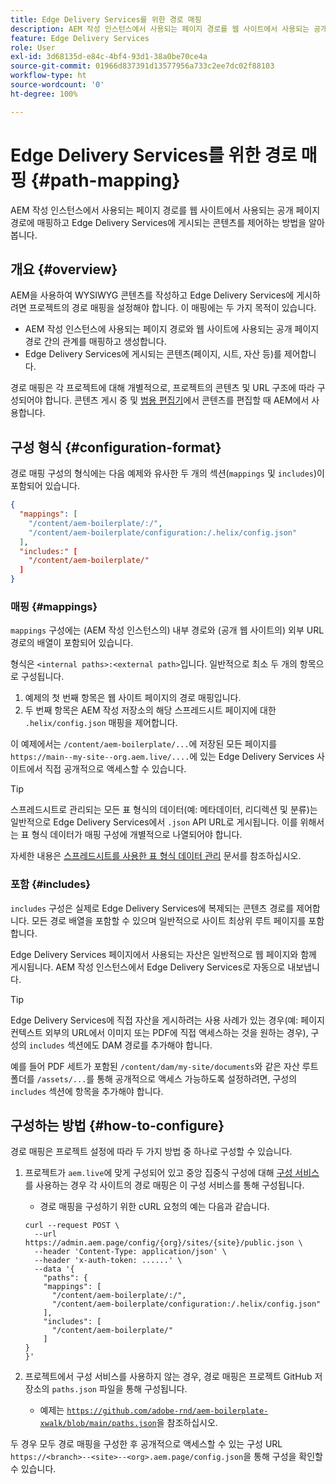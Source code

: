 ```yaml
---
title: Edge Delivery Services를 위한 경로 매핑
description: AEM 작성 인스턴스에서 사용되는 페이지 경로를 웹 사이트에서 사용되는 공개 페이지 경로에 매핑하고 Edge Delivery Services에 게시되는 콘텐츠를 제어하는 방법을 알아봅니다.
feature: Edge Delivery Services
role: User
exl-id: 3d68135d-e84c-4bf4-93d1-38a0be70ce4a
source-git-commit: 01966d837391d13577956a733c2ee7dc02f88103
workflow-type: ht
source-wordcount: '0'
ht-degree: 100%

---
```


# Edge Delivery Services를 위한 경로 매핑 {#path-mapping}

AEM 작성 인스턴스에서 사용되는 페이지 경로를 웹 사이트에서 사용되는 공개 페이지 경로에 매핑하고 Edge Delivery Services에 게시되는 콘텐츠를 제어하는 방법을 알아봅니다.

## 개요 {#overview}

AEM을 사용하여 WYSIWYG 콘텐츠를 작성하고 Edge Delivery Services에 게시하려면 프로젝트의 경로 매핑을 설정해야 합니다. 이 매핑에는 두 가지 목적이 있습니다.

* AEM 작성 인스턴스에 사용되는 페이지 경로와 웹 사이트에 사용되는 공개 페이지 경로 간의 관계를 매핑하고 생성합니다.
* Edge Delivery Services에 게시되는 콘텐츠(페이지, 시트, 자산 등)를 제어합니다.

경로 매핑은 각 프로젝트에 대해 개별적으로, 프로젝트의 콘텐츠 및 URL 구조에 따라 구성되어야 합니다. 콘텐츠 게시 중 및 [범용 편집기](/help/sites-cloud/authoring/universal-editor/navigation.md)에서 콘텐츠를 편집할 때 AEM에서 사용합니다.

## 구성 형식 {#configuration-format}

경로 매핑 구성의 형식에는 다음 예제와 유사한 두 개의 섹션(`mappings` 및 `includes`)이 포함되어 있습니다.

```json
{
  "mappings": [
    "/content/aem-boilerplate/:/",
    "/content/aem-boilerplate/configuration:/.helix/config.json"
  ],
  "includes:" [
    "/content/aem-boilerplate/"
  ]
}
```

### 매핑 {#mappings}

`mappings` 구성에는 (AEM 작성 인스턴스의) 내부 경로와 (공개 웹 사이트의) 외부 URL 경로의 배열이 포함되어 있습니다.

형식은 `<internal paths>:<external path>`입니다. 일반적으로 최소 두 개의 항목으로 구성됩니다.

1. 예제의 첫 번째 항목은 웹 사이트 페이지의 경로 매핑입니다.
1. 두 번째 항목은 AEM 작성 저장소의 해당 스프레드시트 페이지에 대한 `.helix/config.json` 매핑을 제어합니다.

이 예제에서는 `/content/aem-boilerplate/...`에 저장된 모든 페이지를 `https://main--my-site--org.aem.live/....`에 있는 Edge Delivery Services 사이트에서 직접 공개적으로 액세스할 수 있습니다.

>[!TIP]
>
>스프레드시트로 관리되는 모든 표 형식의 데이터(예: 메타데이터, 리디렉션 및 분류)는 일반적으로 Edge Delivery Services에서 `.json` API URL로 게시됩니다. 이를 위해서는 표 형식 데이터가 매핑 구성에 개별적으로 나열되어야 합니다.
>
>자세한 내용은 [스프레드시트를 사용한 표 형식 데이터 관리](/help/edge/wysiwyg-authoring/tabular-data.md) 문서를 참조하십시오.

### 포함 {#includes}

`includes` 구성은 실제로 Edge Delivery Services에 복제되는 콘텐츠 경로를 제어합니다. 모든 경로 배열을 포함할 수 있으며 일반적으로 사이트 최상위 루트 페이지를 포함합니다.

Edge Delivery Services 페이지에서 사용되는 자산은 일반적으로 웹 페이지와 함께 게시됩니다. AEM 작성 인스턴스에서 Edge Delivery Services로 자동으로 내보냅니다.

>[!TIP]
>
>Edge Delivery Services에 직접 자산을 게시하려는 사용 사례가 있는 경우(예: 페이지 컨텍스트 외부의 URL에서 이미지 또는 PDF에 직접 액세스하는 것을 원하는 경우), 구성의 `includes` 섹션에도 DAM 경로를 추가해야 합니다.
>
>예를 들어 PDF 세트가 포함된 `/content/dam/my-site/documents`와 같은 자산 루트 폴더를 `/assets/...`를 통해 공개적으로 액세스 가능하도록 설정하려면, 구성의 `includes` 섹션에 항목을 추가해야 합니다.

## 구성하는 방법 {#how-to-configure}

경로 매핑은 프로젝트 설정에 따라 두 가지 방법 중 하나로 구성할 수 있습니다.

1. 프로젝트가 `aem.live`에 맞게 구성되어 있고 중앙 집중식 구성에 대해 [구성 서비스](https://www.aem.live/docs/config-service-setup)를 사용하는 경우 각 사이트의 경로 매핑은 이 구성 서비스를 통해 구성됩니다.

   * 경로 매핑을 구성하기 위한 cURL 요청의 예는 다음과 같습니다.

   ```text
   curl --request POST \
     --url https://admin.aem.page/config/{org}/sites/{site}/public.json \
     --header 'Content-Type: application/json' \
     --header 'x-auth-token: ......' \
     --data '{
       "paths": {
       "mappings": [
         "/content/aem-boilerplate/:/",
         "/content/aem-boilerplate/configuration:/.helix/config.json"
       ],
       "includes": [
         "/content/aem-boilerplate/"
       ]
   }
   }'
   ```

1. 프로젝트에서 구성 서비스를 사용하지 않는 경우, 경로 매핑은 프로젝트 GitHub 저장소의 `paths.json` 파일을 통해 구성됩니다.

   * 예제는 [`https://github.com/adobe-rnd/aem-boilerplate-xwalk/blob/main/paths.json`](https://github.com/adobe-rnd/aem-boilerplate-xwalk/blob/main/paths.json)을 참조하십시오.

두 경우 모두 경로 매핑을 구성한 후 공개적으로 액세스할 수 있는 구성 URL `https://<branch>--<site>--<org>.aem.page/config.json`을 통해 구성을 확인할 수 있습니다.
